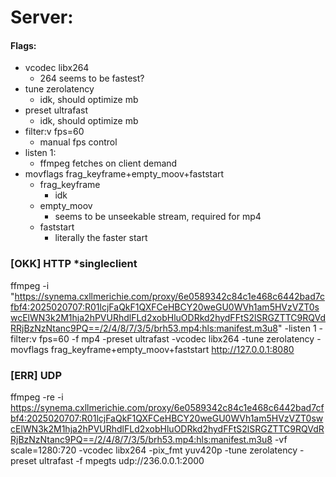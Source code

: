 # Server:
#### Flags:
- vcodec libx264
  - 264 seems to be fastest?
- tune zerolatency
  - idk, should optimize mb
- preset ultrafast
    - idk, should optimize mb
- filter:v fps=60
  - manual fps control
- listen 1:
  - ffmpeg fetches on client demand
- movflags frag_keyframe+empty_moov+faststart
  - frag_keyframe
    - idk
  - empty_moov
    - seems to be unseekable stream, required for mp4
  - faststart
    - literally the faster start

### [OKK] HTTP *singleclient
ffmpeg -i "https://synema.cxllmerichie.com/proxy/6e0589342c84c1e468c6442bad7cfbf4:2025020707:R01lcjFaQkF1QXFCeHBCY20weGU0WVh1am5HVzVZT0swcElWN3k2M1hja2hPVURhdlFLd2xobHluODRkd2hydFFtS2lSRGZTTC9RQVdRRjBzNzNtanc9PQ==/2/4/8/7/3/5/brh53.mp4:hls:manifest.m3u8" -listen 1 -filter:v fps=60 -f mp4 -preset ultrafast -vcodec libx264 -tune zerolatency -movflags frag_keyframe+empty_moov+faststart http://127.0.0.1:8080

### [ERR] UDP
ffmpeg -re -i https://synema.cxllmerichie.com/proxy/6e0589342c84c1e468c6442bad7cfbf4:2025020707:R01lcjFaQkF1QXFCeHBCY20weGU0WVh1am5HVzVZT0swcElWN3k2M1hja2hPVURhdlFLd2xobHluODRkd2hydFFtS2lSRGZTTC9RQVdRRjBzNzNtanc9PQ==/2/4/8/7/3/5/brh53.mp4:hls:manifest.m3u8 -vf scale=1280:720 -vcodec libx264 -pix_fmt yuv420p -tune zerolatency -preset ultrafast -f mpegts udp://236.0.0.1:2000
